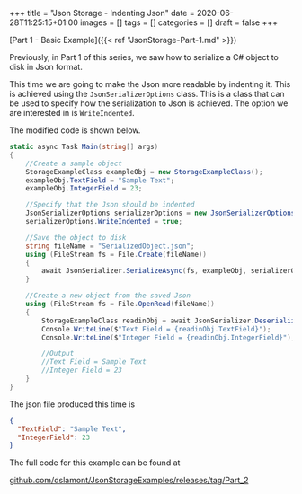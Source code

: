 +++
title = "Json Storage - Indenting Json"
date = 2020-06-28T11:25:15+01:00
images = []
tags = []
categories = []
draft = false
+++

[Part 1 - Basic Example]({{< ref "JsonStorage-Part-1.md" >}}) 

Previously, in Part 1 of this series, we saw how to serialize a C# object to disk in Json format.

This time we are going to make the Json more readable by indenting it. This is achieved using the `JsonSerializerOptions` class. This is a class that can be used to specify how the serialization to Json is achieved. The option we are interested in is `WriteIndented`.


The modified code is shown below.

``` csharp {hl_lines=["9-10", 16],linenostart=1}
static async Task Main(string[] args)
{
    //Create a sample object
    StorageExampleClass exampleObj = new StorageExampleClass();
    exampleObj.TextField = "Sample Text";
    exampleObj.IntegerField = 23;

    //Specify that the Json should be indented
    JsonSerializerOptions serializerOptions = new JsonSerializerOptions();
    serializerOptions.WriteIndented = true;

    //Save the object to disk
    string fileName = "SerializedObject.json";
    using (FileStream fs = File.Create(fileName))
    {
        await JsonSerializer.SerializeAsync(fs, exampleObj, serializerOptions);
    }

    //Create a new object from the saved Json
    using (FileStream fs = File.OpenRead(fileName))
    {
        StorageExampleClass readinObj = await JsonSerializer.DeserializeAsync<StorageExampleClass>(fs);
        Console.WriteLine($"Text Field = {readinObj.TextField}");
        Console.WriteLine($"Integer Field = {readinObj.IntegerField}");

        //Output
        //Text Field = Sample Text
        //Integer Field = 23
    }
}

```
The json file produced this time is

``` json
{
  "TextField": "Sample Text",
  "IntegerField": 23
}
```

The full code for this example can be found at 

[github.com/dslamont/JsonStorageExamples/releases/tag/Part_2](https://github.com/dslamont/JsonStorageExamples/releases/tag/Part_2) 


